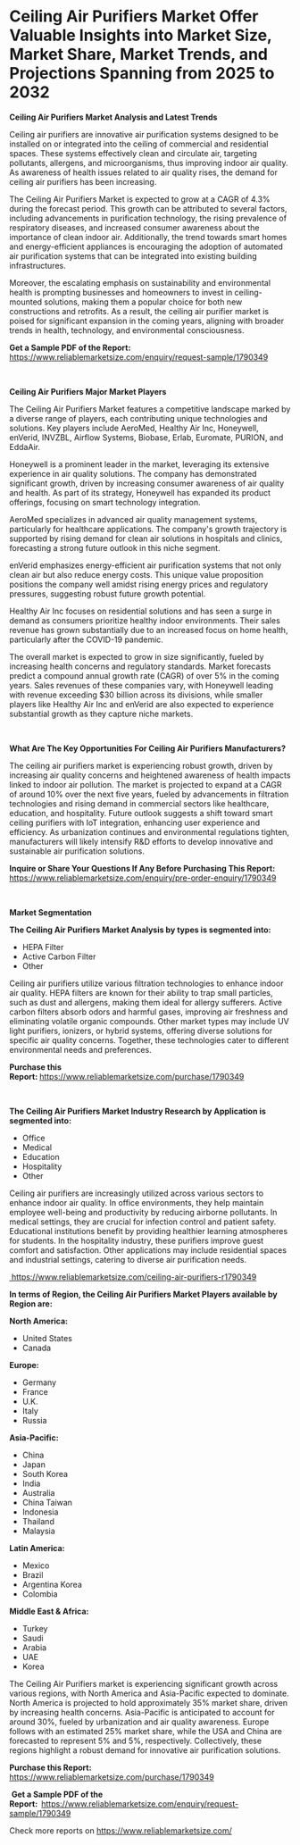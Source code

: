 <p><h1>Ceiling Air Purifiers Market Offer Valuable Insights into Market Size, Market Share, Market Trends, and Projections Spanning from 2025 to 2032</h1></p><p><strong>Ceiling Air Purifiers Market Analysis and Latest Trends</strong></p>
<p><p>Ceiling air purifiers are innovative air purification systems designed to be installed on or integrated into the ceiling of commercial and residential spaces. These systems effectively clean and circulate air, targeting pollutants, allergens, and microorganisms, thus improving indoor air quality. As awareness of health issues related to air quality rises, the demand for ceiling air purifiers has been increasing.</p><p>The Ceiling Air Purifiers Market is expected to grow at a CAGR of 4.3% during the forecast period. This growth can be attributed to several factors, including advancements in purification technology, the rising prevalence of respiratory diseases, and increased consumer awareness about the importance of clean indoor air. Additionally, the trend towards smart homes and energy-efficient appliances is encouraging the adoption of automated air purification systems that can be integrated into existing building infrastructures. </p><p>Moreover, the escalating emphasis on sustainability and environmental health is prompting businesses and homeowners to invest in ceiling-mounted solutions, making them a popular choice for both new constructions and retrofits. As a result, the ceiling air purifier market is poised for significant expansion in the coming years, aligning with broader trends in health, technology, and environmental consciousness.</p></p>
<p><strong>Get a Sample PDF of the Report:&nbsp;</strong> <a href="https://www.reliablemarketsize.com/enquiry/request-sample/1790349?utm_campaign=1879&utm_medium=2&utm_source=Github&utm_content=ia&utm_term=07022025&utm_id=ceiling-air-purifiers">https://www.reliablemarketsize.com/enquiry/request-sample/1790349</a></p>
<p>&nbsp;</p>
<p><strong>Ceiling Air Purifiers Major Market Players</strong></p>
<p><p>The Ceiling Air Purifiers Market features a competitive landscape marked by a diverse range of players, each contributing unique technologies and solutions. Key players include AeroMed, Healthy Air Inc, Honeywell, enVerid, INVZBL, Airflow Systems, Biobase, Erlab, Euromate, PURION, and EddaAir. </p><p>Honeywell is a prominent leader in the market, leveraging its extensive experience in air quality solutions. The company has demonstrated significant growth, driven by increasing consumer awareness of air quality and health. As part of its strategy, Honeywell has expanded its product offerings, focusing on smart technology integration.</p><p>AeroMed specializes in advanced air quality management systems, particularly for healthcare applications. The company's growth trajectory is supported by rising demand for clean air solutions in hospitals and clinics, forecasting a strong future outlook in this niche segment.</p><p>enVerid emphasizes energy-efficient air purification systems that not only clean air but also reduce energy costs. This unique value proposition positions the company well amidst rising energy prices and regulatory pressures, suggesting robust future growth potential.</p><p>Healthy Air Inc focuses on residential solutions and has seen a surge in demand as consumers prioritize healthy indoor environments. Their sales revenue has grown substantially due to an increased focus on home health, particularly after the COVID-19 pandemic.</p><p>The overall market is expected to grow in size significantly, fueled by increasing health concerns and regulatory standards. Market forecasts predict a compound annual growth rate (CAGR) of over 5% in the coming years. Sales revenues of these companies vary, with Honeywell leading with revenue exceeding $30 billion across its divisions, while smaller players like Healthy Air Inc and enVerid are also expected to experience substantial growth as they capture niche markets.</p></p>
<p>&nbsp;</p>
<p><strong>What Are The Key Opportunities For Ceiling Air Purifiers Manufacturers?</strong></p>
<p><p>The ceiling air purifiers market is experiencing robust growth, driven by increasing air quality concerns and heightened awareness of health impacts linked to indoor air pollution. The market is projected to expand at a CAGR of around 10% over the next five years, fueled by advancements in filtration technologies and rising demand in commercial sectors like healthcare, education, and hospitality. Future outlook suggests a shift toward smart ceiling purifiers with IoT integration, enhancing user experience and efficiency. As urbanization continues and environmental regulations tighten, manufacturers will likely intensify R&D efforts to develop innovative and sustainable air purification solutions.</p></p>
<p><strong>Inquire or Share Your Questions If Any Before Purchasing This Report:</strong> <a href="https://www.reliablemarketsize.com/enquiry/pre-order-enquiry/1790349?utm_campaign=1879&utm_medium=2&utm_source=Github&utm_content=ia&utm_term=07022025&utm_id=ceiling-air-purifiers">https://www.reliablemarketsize.com/enquiry/pre-order-enquiry/1790349</a></p>
<p>&nbsp;</p>
<p><strong>Market Segmentation</strong></p>
<p><strong>The Ceiling Air Purifiers Market Analysis by types is segmented into:</strong></p>
<p><ul><li>HEPA Filter</li><li>Active Carbon Filter</li><li>Other</li></ul></p>
<p><p>Ceiling air purifiers utilize various filtration technologies to enhance indoor air quality. HEPA filters are known for their ability to trap small particles, such as dust and allergens, making them ideal for allergy sufferers. Active carbon filters absorb odors and harmful gases, improving air freshness and eliminating volatile organic compounds. Other market types may include UV light purifiers, ionizers, or hybrid systems, offering diverse solutions for specific air quality concerns. Together, these technologies cater to different environmental needs and preferences.</p></p>
<p><strong>Purchase this Report:&nbsp;</strong><a href="https://www.reliablemarketsize.com/purchase/1790349?utm_campaign=1879&utm_medium=2&utm_source=Github&utm_content=ia&utm_term=07022025&utm_id=ceiling-air-purifiers">https://www.reliablemarketsize.com/purchase/1790349</a></p>
<p>&nbsp;</p>
<p><strong>The Ceiling Air Purifiers Market Industry Research by Application is segmented into:</strong></p>
<p><ul><li>Office</li><li>Medical</li><li>Education</li><li>Hospitality</li><li>Other</li></ul></p>
<p><p>Ceiling air purifiers are increasingly utilized across various sectors to enhance indoor air quality. In office environments, they help maintain employee well-being and productivity by reducing airborne pollutants. In medical settings, they are crucial for infection control and patient safety. Educational institutions benefit by providing healthier learning atmospheres for students. In the hospitality industry, these purifiers improve guest comfort and satisfaction. Other applications may include residential spaces and industrial settings, catering to diverse air purification needs.</p></p>
<p><a href="https://www.reliablemarketsize.com/ceiling-air-purifiers-r1790349?utm_campaign=1879&utm_medium=2&utm_source=Github&utm_content=ia&utm_term=07022025&utm_id=ceiling-air-purifiers">&nbsp;https://www.reliablemarketsize.com/ceiling-air-purifiers-r1790349</a></p>
<p><strong>In terms of Region, the Ceiling Air Purifiers Market Players available by Region are:</strong></p>
<p>
    <p> <strong> North America: </strong>
        <ul>
            <li>United States</li>
            <li>Canada</li>
        </ul>
        </p> 
    <p> <strong> Europe: </strong>
        <ul>
            <li>Germany</li>
            <li>France</li>
            <li>U.K.</li>
            <li>Italy</li>
            <li>Russia</li>
        </ul>
        </p> 
    <p> <strong> Asia-Pacific: </strong>
        <ul>
            <li>China</li>
            <li>Japan</li>
            <li>South Korea</li>
            <li>India</li>
            <li>Australia</li>
            <li>China Taiwan</li>
            <li>Indonesia</li>
            <li>Thailand</li>
            <li>Malaysia</li>
        </ul>
        </p> 
    <p> <strong> Latin America: </strong>
        <ul>
            <li>Mexico</li>
            <li>Brazil</li>
            <li>Argentina Korea</li>
            <li>Colombia</li>
        </ul>
        </p> 
    <p> <strong> Middle East & Africa: </strong>
        <ul>
            <li>Turkey</li>
            <li>Saudi</li>
            <li>Arabia</li>
            <li>UAE</li>
            <li>Korea</li>
        </ul>
    </p>
    </p>
<p><p>The Ceiling Air Purifiers market is experiencing significant growth across various regions, with North America and Asia-Pacific expected to dominate. North America is projected to hold approximately 35% market share, driven by increasing health concerns. Asia-Pacific is anticipated to account for around 30%, fueled by urbanization and air quality awareness. Europe follows with an estimated 25% market share, while the USA and China are forecasted to represent 5% and 5%, respectively. Collectively, these regions highlight a robust demand for innovative air purification solutions.</p></p>
<p><strong>Purchase this Report: </strong><a href="https://www.reliablemarketsize.com/purchase/1790349?utm_campaign=1879&utm_medium=2&utm_source=Github&utm_content=ia&utm_term=07022025&utm_id=ceiling-air-purifiers">https://www.reliablemarketsize.com/purchase/1790349</a></p>
<p>&nbsp;<strong>Get a Sample PDF of the Report:&nbsp;&nbsp;</strong><a href="https://www.reliablemarketsize.com/enquiry/request-sample/1790349?utm_campaign=1879&utm_medium=2&utm_source=Github&utm_content=ia&utm_term=07022025&utm_id=ceiling-air-purifiers">https://www.reliablemarketsize.com/enquiry/request-sample/1790349</a></p>
<p><strong></strong></p>
<p>Check more reports on <a href="https://www.reliablemarketsize.com/?utm_campaign=1879&utm_medium=2&utm_source=Github&utm_content=ia&utm_term=07022025&utm_id=ceiling-air-purifiers">https://www.reliablemarketsize.com/</a></p>